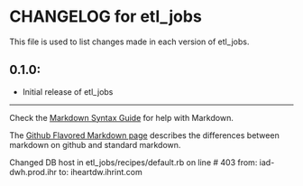 # CHANGELOG for etl_jobs

This file is used to list changes made in each version of etl_jobs.

## 0.1.0:

* Initial release of etl_jobs

- - -
Check the [Markdown Syntax Guide](http://daringfireball.net/projects/markdown/syntax) for help with Markdown.

The [Github Flavored Markdown page](http://github.github.com/github-flavored-markdown/) describes the differences between markdown on github and standard markdown.

Changed DB host in etl_jobs/recipes/default.rb on line # 403 from: iad-dwh.prod.ihr to: iheartdw.ihrint.com
